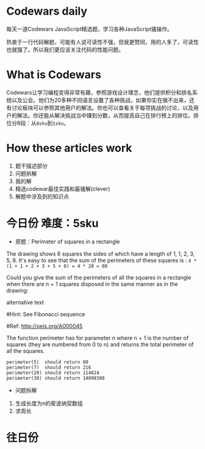 # Codewars daily
每天一道Codewars JavaScript精选题，学习各种JavaScript骚操作。

热衷于一行代码解题，可能有人说可读性不强，但我更赞同，用的人多了，可读性也就强了。所以我们更应该关注代码的性能问题。

# What is Codewars
Codewars让学习编程变得非常有趣，参照游戏设计理念，他们提供积分和排名系统以及公会。他们为20多种不同语言设置了各种挑战，如果你实在做不出来，还有讨论板块可以参照其他用户的解法。你也可以查看关于每项挑战的讨论，以及用户的解法。你还能从解决挑战当中赚到分数，从而提高自己在排行榜上的排位。排位分8段：从`8sku`到`1sku`。

# How these articles work
1. 题干描述部分
2. 问题拆解
3. 我的解
4. 精选codewar最佳实践和最骚解(clever)
5. 解题中涉及到的知识点

# 今日份 难度：5sku
- 原题：Perimeter of squares in a rectangle

The drawing shows 6 squares the sides of which have a length of 1, 1, 2, 3, 5, 8. It's easy to see that the sum of the perimeters of these squares is : `4 * (1 + 1 + 2 + 3 + 5 + 8) = 4 * 20 = 80`

Could you give the sum of the perimeters of all the squares in a rectangle when there are n + 1 squares disposed in the same manner as in the drawing:

alternative text

#Hint: See Fibonacci sequence

#Ref: http://oeis.org/A000045

The function perimeter has for parameter n where n + 1 is the number of squares (they are numbered from 0 to n) and returns the total perimeter of all the squares.
```
perimeter(5)  should return 80
perimeter(7)  should return 216
perimeter(20) should return 114624
perimeter(30) should return 14098308
```

- 问题拆解

1. 生成长度为n的斐波纳契数组
2. 求周长


# 往日份



